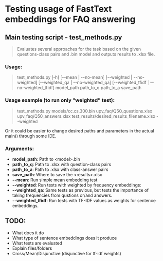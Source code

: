 # Testing usage of FastText embeddings for FAQ answering

## Main testing script - test_methods.py

> Evaluates several approaches for the task based on the given questions-class pairs and .bin model and outputs results to .xlsx file.

### Usage:
> test_methods.py [-h] [--mean | --no-mean] [--weighted | --no-weighted] [--weighted_qa | --no-weighted_qa] [--weighted_tfidf | --no-weighted_tfidf] model_path path_to_q path_to_a save_path

### Usage example (to run only "weighted" test):
> test_methods.py models/cc.cs.300.bin upv_faq/Q50_questions.xlsx upv_faq/Q50_answers.xlsx test_results/desired_results_filename.xlsx --weighted

Or it could be easier to change desired paths and parameters in the actual main() through some IDE.

### Arguments:
* **model_path**: Path to \<model\>.bin
* **path_to_q**: Path to .xlsx with question-class pairs
* **path_to_a**: Path to .xlsx with class-answer pairs
* **save_path**: Where to save the \<results\>.xlsx
* **--mean**: Run simple mean embedding test
* **--weighted**: Run tests with weighted by frequency embeddings:
* **--weighted_qa**: Same tests as previous, but tests the importance of taking frequencies from qustions or/and answers.
* **--weighted_tfidf**: Run tests with TF-IDF values as weights for sentence embeddings.

## TODO:
* What does it do
* What type of sentence embeddings does it produce
* What tests are evaluated
* Explain files/folders
* Cross/Mean/Disjunctive (disjunctive for tf-idf weights)

